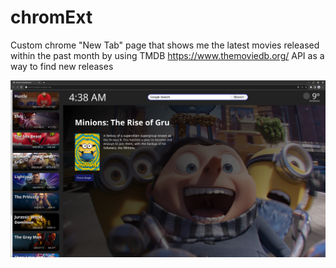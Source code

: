 # chromExt
Custom chrome "New Tab" page that shows me the latest movies released within the past month by using TMDB https://www.themoviedb.org/ API as a way to find new releases

![alt text](https://github.com/NTWayys/chromExt/blob/main/chromeExt.png)
